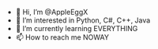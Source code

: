 - 👋 Hi, I’m @AppleEggX
- 👀 I’m interested in Python, C#, C++, Java
- 🌱 I’m currently learning EVERYTHING
- 📫 How to reach me NOWAY

<!---
AppleEggX/AppleEggX is a ✨ special ✨ repository because its `README.md` (this file) appears on your GitHub profile.
You can click the Preview link to take a look at your changes.
--->
